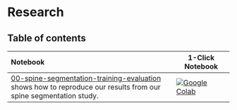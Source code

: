 # Research 


## Table of contents
| Notebook                                                                                                                                                                                                                               | 1-Click Notebook                                                                                                                                                                                   |
|:---------------------------------------------------------------------------------------------------------------------------------------------------------------------------------------------------------------------------------------------|----------------------------------------------------------------------------------------------------------------------------------------------------------------------------------------------------|
| [00-spine-segmentation-training-evaluation](https://nbviewer.org/github/MMIV-ML/fastMONAI/blob/master/research/spine/00-spine-segmentation-training-evaluation.ipynb) <br>shows how to reproduce our results from our spine segmentation study.                             | [![Google Colab](https://colab.research.google.com/assets/colab-badge.svg)](https://colab.research.google.com/github/MMIV-ML/fastMONAI/blob/master/research/spine/00-spine-segmentation-training-evaluation.ipynb)          |